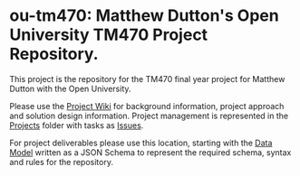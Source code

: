 # ou-tm470: Matthew Dutton's Open University TM470 Project Repository.
This project is the repository for the TM470 final year project for Matthew Dutton with the Open University.  

Please use the [Project Wiki](wiki) for background information, project approach and solution design information.  Project management is represented in the [Projects](project) folder with tasks as [Issues](issues).

For project deliverables please use this location, starting with the [Data Model](transaction_model.json) written as a JSON Schema to represent the required schema, syntax and rules for the repository.
